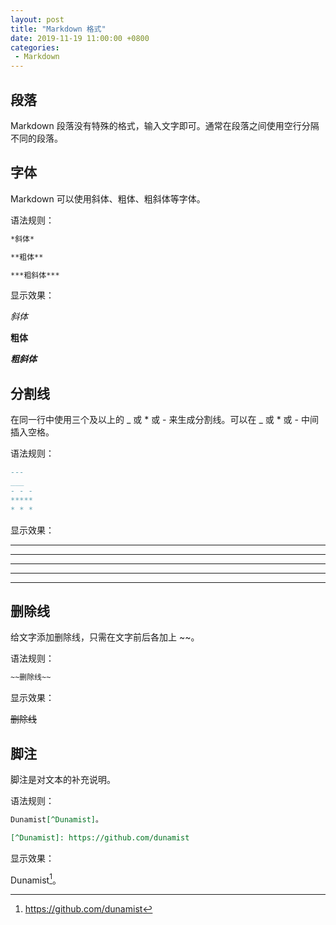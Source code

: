 ```yaml
---
layout: post
title: "Markdown 格式"
date: 2019-11-19 11:00:00 +0800
categories: 
 - Markdown
---
```


## 段落

Markdown 段落没有特殊的格式，输入文字即可。通常在段落之间使用空行分隔不同的段落。

<!-- more -->

## 字体

Markdown 可以使用斜体、粗体、粗斜体等字体。

语法规则：

```markdown
*斜体*

**粗体**

***粗斜体***
```

显示效果：

*斜体*

**粗体**

***粗斜体***

## 分割线

在同一行中使用三个及以上的 \_ 或 \* 或 \- 来生成分割线。可以在 \_ 或 \* 或 \- 中间插入空格。

语法规则：

```markdown
---
___
- - -
*****
* * *
```

显示效果：

---
___
- - -
*****
* * *


## 删除线

给文字添加删除线，只需在文字前后各加上 \~\~。

语法规则：

```markdown
~~删除线~~
```

显示效果：

~~删除线~~

## 脚注

脚注是对文本的补充说明。

语法规则：

```markdown
Dunamist[^Dunamist]。

[^Dunamist]: https://github.com/dunamist
```

显示效果：

Dunamist[^Dunamist]。

[^Dunamist]: https://github.com/dunamist
